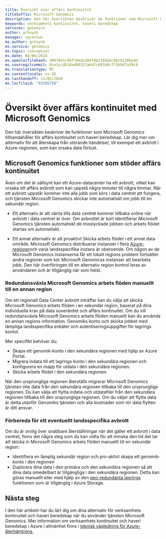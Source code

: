 ```yaml
---
title: Översikt över affärs kontinuitet
titleSuffix: Microsoft Genomics
description: Den här översikten beskriver de funktioner som Microsoft Genomics tillhandahåller för affärs kontinuitet och haveri beredskap.
keywords: verksamhets kontinuitet, haveri beredskap
services: genomics
author: grhuynh
manager: cgronlun
ms.author: grhuynh
ms.service: genomics
ms.topic: conceptual
ms.date: 04/06/2018
ms.openlocfilehash: 3097041c96f70dda384f0b116bbbc9bc9130be4d
ms.sourcegitcommit: 0ce1ccdb34ad60321a647c691b0cff3b9d7a39c8
ms.translationtype: MT
ms.contentlocale: sv-SE
ms.lasthandoff: 11/05/2020
ms.locfileid: "93395758"
---
```

# <a name="overview-of-business-continuity-with-microsoft-genomics"></a>Översikt över affärs kontinuitet med Microsoft Genomics
Den här översikten beskriver de funktioner som Microsoft Genomics tillhandahåller för affärs kontinuitet och haveri beredskap. Lär dig mer om alternativ för att återskapa från störande händelser, till exempel ett avbrott i Azure-regionen, som kan orsaka data förlust. 


## <a name="microsoft-genomics-features-that-support-business-continuity"></a>Microsoft Genomics funktioner som stöder affärs kontinuitet 
Även om det är sällsynt kan ett Azure-datacenter ha ett avbrott, vilket kan orsaka ett affärs avbrott som kan uppstå några minuter till några timmar. När ett avbrott uppstår kommer inte alla jobb som körs i data centret att fungera, och tjänsten Microsoft Genomics skickar inte automatiskt om jobb till en sekundär region. 

* Ett alternativ är att vänta tills data centret kommer tillbaka online när avbrott i data centret är över. Om avbrottet är kort identifierar Microsoft Genomics tjänsten automatiskt de misslyckade jobben och arbets flödet startas om automatiskt.

* Ett annat alternativ är att proaktivt Skicka arbets flödet i ett annat data område. Microsoft Genomics distribuerar instanser i flera [Azure-regioner](https://azure.microsoft.com/regions/services/)och varje landsspecifika instans är oberoende. Om någon av de Microsoft Genomics instanserna får ett lokalt regions problem fortsätter andra regioner som kör Microsoft Genomicss instanser att bearbeta jobb. Den här överföringen till en alternativ region kontrol leras av användaren och är tillgänglig när som helst.


### <a name="manually-failover-microsoft-genomics-workflows-to-another-region"></a>Redundansväxla Microsoft Genomics arbets flöden manuellt till en annan region
Om ett regionalt Data Center avbrott inträffar kan du välja att skicka Microsoft Genomics arbets flöden i en sekundär region, baserat på dina individuella krav på data suveränitet och affärs kontinuitet. Om du vill redundansväxla Microsoft Genomics arbets flöden manuellt kan du använda en annan regions information. Genomiks konto och skicka jobbet med lämpliga landsspecifika enkäter och autentiseringsuppgifter för lagrings kontot.

Mer specifikt behöver du:
* Skapa ett genomik-konto i den sekundära regionen med hjälp av Azure Portal. 
* Migrera indata till ett lagrings konto i den sekundära regionen och konfigurera en mapp för utdata i den sekundära regionen.
* Skicka arbets flödet i den sekundära regionen.

När den ursprungliga regionen återställs migrerar Microsoft Genomics tjänsten inte data från den sekundära regionen tillbaka till den ursprungliga regionen. Du kan välja att flytta indata-och utdatafiler från den sekundära regionen tillbaka till den ursprungliga regionen.  Om du väljer att flytta data är detta utanför Genomiks tjänsten och alla kostnader som rör data flytten är ditt ansvar. 

### <a name="preparing-for-a-possible-region-specific-outage"></a>Förbereda för ett eventuellt landsspecifika avbrott
Om du är orolig över snabbare återställningar när det gäller ett avbrott i data centret, finns det några steg som du kan vidta för att minska den tid det tar att skicka in Microsoft Genomics arbets flöden manuellt till en sekundär region:

* Identifiera en lämplig sekundär region och pro-aktivt skapa ett genomik-konto i den regionen
* Duplicera dina data i den primära och den sekundära regionen så att dina data omedelbart är tillgängliga i den sekundära regionen. Detta kan göras manuellt eller med hjälp av den [geo-redundanta lagrings](../storage/common/storage-redundancy.md) funktionen som är tillgänglig i Azure Storage. 

## <a name="next-steps"></a>Nästa steg
I den här artikeln har du lärt dig om dina alternativ för verksamhets kontinuitet och haveri beredskap när du använder tjänsten Microsoft Genomics. Mer information om verksamhets kontinuitet och haveri beredskap i Azure i allmänhet finns i [teknisk vägledning för Azure-återhämtning.](/azure/architecture/resiliency/recovery-loss-azure-region)